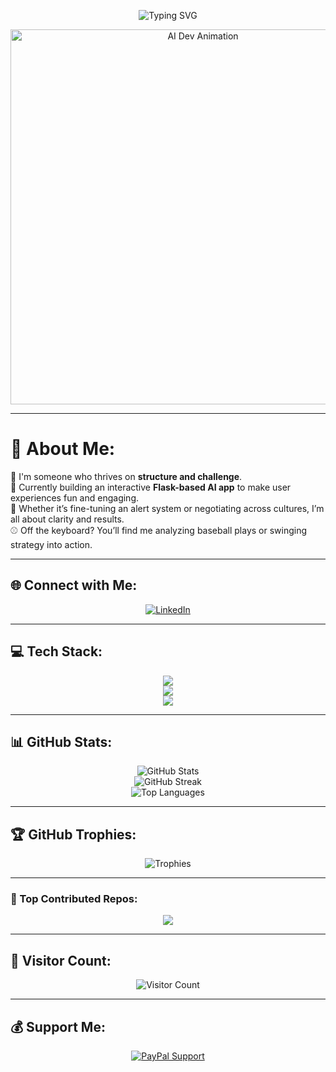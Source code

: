 <!-- 🔥 Typing Animation Header -->
<p align="center">
  <img src="https://readme-typing-svg.demolab.com?font=Fira+Code&weight=600&size=24&pause=1000&color=FF6F61&center=true&vCenter=true&width=600&lines=Hi+%F0%9F%91%8B%2C+I'm+Jayson+Ranck;Flask+%7C+AI+Dev+%7C+Problem+Solver;Welcome+to+my+GitHub+Universe+%F0%9F%8C%90" alt="Typing SVG" />
</p>

<!-- 🌠 Hero Banner -->
<p align="center">
  <img src="https://i.giphy.com/media/qgQUggAC3Pfv687qPC/giphy.webp" width="600" alt="AI Dev Animation"/>
</p>

---

# 💫 About Me:
🎯 I'm someone who thrives on **structure and challenge**.  
🧪 Currently building an interactive **Flask-based AI app** to make user experiences fun and engaging.  
🧠 Whether it’s fine-tuning an alert system or negotiating across cultures, I’m all about clarity and results.  
⚾ Off the keyboard? You’ll find me analyzing baseball plays or swinging strategy into action.  

---

## 🌐 Connect with Me:
<p align="center">
  <a href="https://www.linkedin.com/in/jayson-ranck-88a1a5253/" target="_blank">
    <img src="https://img.shields.io/badge/LinkedIn-%230077B5.svg?style=for-the-badge&logo=linkedin&logoColor=white" alt="LinkedIn"/>
  </a>
</p>

---

## 💻 Tech Stack:
<p align="center">
  <img src="https://skillicons.dev/icons?i=python,flask,django,fastapi,jinja,react,nodejs,html,css,javascript" />
  <br/>
  <img src="https://skillicons.dev/icons?i=mysql,sqlite,supabase,firebase,docker,git,github,jira" />
  <br/>
  <img src="https://skillicons.dev/icons?i=figma,canva,postman,vscode,bootstrap" />
</p>

---

## 📊 GitHub Stats:
<p align="center">
  <img src="https://github-readme-stats.vercel.app/api?username=Jays95&theme=tokyonight&show_icons=true&hide_border=false&border_radius=10" alt="GitHub Stats" />
  <br/>
  <img src="https://streak-stats.demolab.com/?user=Jays95&theme=tokyonight&hide_border=false&border_radius=10" alt="GitHub Streak" />
  <br/>
  <img src="https://github-readme-stats.vercel.app/api/top-langs/?username=Jays95&layout=compact&theme=tokyonight&hide_border=false&border_radius=10" alt="Top Languages" />
</p>

---

## 🏆 GitHub Trophies:
<p align="center">
  <img src="https://github-profile-trophy.vercel.app/?username=Jays95&theme=radical&no-frame=false&no-bg=false&margin-w=10" alt="Trophies"/>
</p>

---

### 🚀 Top Contributed Repos:
<p align="center">
  <img src="https://github-contributor-stats.vercel.app/api?username=Jays95&limit=5&theme=onedark&combine_all_yearly_contributions=true" />
</p>

---

## 🔢 Visitor Count:
<p align="center">
  <img src="https://visitcount.itsvg.in/api?id=Jays95&icon=6&color=12" alt="Visitor Count"/>
</p>

---

## 💰 Support Me:
<p align="center">
  <a href="https://paypal.me/jayson.ranckjay@gmail.com" target="_blank">
    <img src="https://img.shields.io/badge/Buy+Me+a+Coffee-PayPal-00457C?style=for-the-badge&logo=paypal&logoColor=white" alt="PayPal Support"/>
  </a>
</p>

<!-- 🌟 Created with love & GPRM: https://gprm.itsvg.in -->

